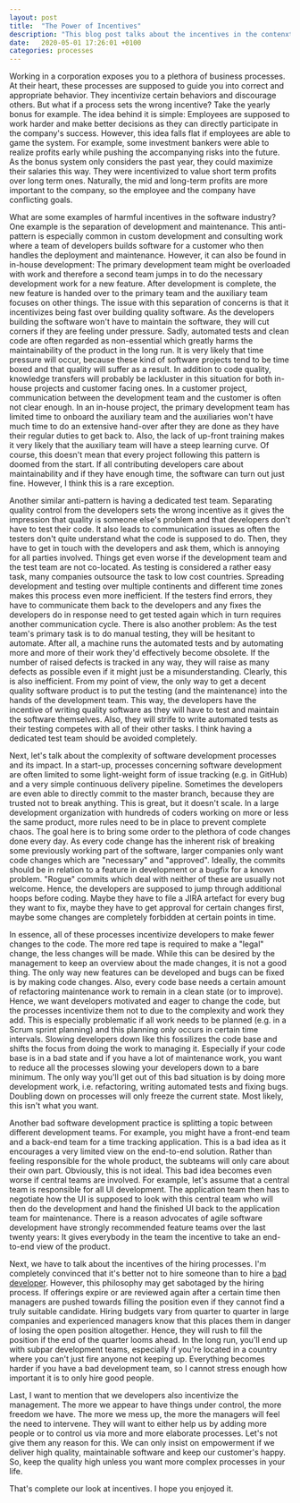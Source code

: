 ```yaml
---
layout: post
title:  "The Power of Incentives"
description: "This blog post talks about the incentives in the contenxt of software development. Incentives are very powerful and hence must be managed carefully."
date:   2020-05-01 17:26:01 +0100
categories: processes
---
```

Working in a corporation exposes you to a plethora of business processes. At their heart, these processes are supposed to guide you into correct and appropriate behavior. They incentivize certain behaviors and discourage others. But what if a process sets the wrong incentive? Take the yearly bonus for example. The idea behind it is simple: Employees are supposed to work harder and make better decisions as they can directly participate in the company's success. However, this idea falls flat if employees are able to game the system. For example, some investment bankers were able to realize profits early while pushing the accompanying risks into the future. As the bonus system only considers the past year, they could maximize their salaries this way. They were incentivized to value short term profits over long term ones. Naturally, the mid and long-term profits are more important to the company, so the employee and the company have conflicting goals.

What are some examples of harmful incentives in the software industry? One example is the separation of development and maintenance. This anti-pattern is especially common in custom development and consulting work where a team of developers builds software for a customer who then handles the deployment and maintenance. However, it can also be found in in-house development: The primary development team might be overloaded with work and therefore a second team jumps in to do the necessary development work for a new feature. After development is complete, the new feature is handed over to the primary team and the auxiliary team focuses on other things. The issue with this separation of concerns is that it incentivizes being fast over building quality software. As the developers building the software won't have to maintain the software, they will cut corners if they are feeling under pressure. Sadly, automated tests and clean code are often regarded as non-essential which greatly harms the maintainability of the product in the long run. It is very likely that time pressure will occur, because these kind of software projects tend to be time boxed and that quality will suffer as a result. In addition to code quality, knowledge transfers will probably be lackluster in this situation for both in-house projects and customer facing ones. In a customer project, communication between the development team and the customer is often not clear enough. In an in-house project, the primary development team has limited time to onboard the auxiliary team and the auxiliaries won't have much time to do an extensive hand-over after they are done as they have their regular duties to get back to. Also, the lack of up-front training makes it very likely that the auxiliary team will have a steep learning curve. Of course, this doesn't mean that every project following this pattern is doomed from the start. If all contributing developers care about maintainability and if they have enough time, the software can turn out just fine. However, I think this is a rare exception. 

Another similar anti-pattern is having a dedicated test team. Separating quality control from the developers sets the wrong incentive as it gives the impression that quality is someone else's problem and that developers don't have to test their code. It also leads to communication issues as often the testers don't quite understand what the code is supposed to do. Then, they have to get in touch with the developers and ask them, which is annoying for all parties involved. Things get even worse if the development team and the test team are not co-located. As testing is considered a rather easy task, many companies outsource the task to low cost countries. Spreading development and testing over multiple continents and different time zones makes this process even more inefficient. If the testers find errors, they have to communicate them back to the developers and any fixes the developers do in response need to get tested again which in turn requires another communication cycle. There is also another problem: As the test team's primary task is to do manual testing, they will be hesitant to automate. After all, a machine runs the automated tests and by automating more and more of their work they'd effectively become obsolete. If the number of raised defects is tracked in any way, they will raise as many defects as possible even if it might just be a misunderstanding. Clearly, this is also inefficient. From my point of view, the only way to get a decent quality software product is to put the testing (and the maintenance) into the hands of the development team. This way, the developers have the incentive of writing quality software as they will have to test and maintain the software themselves. Also, they will strife to write automated tests as their testing competes with all of their other tasks. I think having a dedicated test team should be avoided completely.

Next, let's talk about the complexity of software development processes and its impact. In a start-up, processes concerning software development are often limited to some light-weight form of issue tracking (e.g. in GitHub) and a very simple continuous delivery pipeline. Sometimes the developers are even able to directly commit to the master branch, because they are trusted not to break anything. This is great, but it doesn't scale. In a large development organization with hundreds of coders working on more or less the same product, more rules need to be in place to prevent complete chaos. The goal here is to bring some order to the plethora of code changes done every day. As every code change has the inherent risk of breaking some previously working part of the software, larger companies only want code changes which are "necessary" and "approved". Ideally, the commits should be in relation to a feature in development or a bugfix for a known problem. "Rogue" commits which deal with neither of these are usually not welcome. Hence, the developers are supposed to jump through additional hoops before coding. Maybe they have to file a JIRA artefact for every bug they want to fix, maybe they have to get approval for certain changes first, maybe some changes are completely forbidden at certain points in time.

In essence, all of these processes incentivize developers to make fewer changes to the code. The more red tape is required to make a "legal" change, the less changes will be made. While this can be desired by the management to keep an overview about the made changes, it is not a good thing. The only way new features can be developed and bugs can be fixed is by making code changes. Also, every code base needs a certain amount of refactoring maintenance work to remain in a clean state (or to improve). Hence, we want developers motivated and eager to change the code, but the processes incentivize them not to due to the complexity and work they add. This is especially problematic if all work needs to be planned (e.g. in a Scrum sprint planning) and this planning only occurs in certain time intervals. Slowing developers down like this fossilizes the code base and shifts the focus from doing the work to managing it. Especially if your code base is in a bad state and if you have a lot of maintenance work, you want to reduce all the processes slowing your developers down to a bare minimum. The only way you'll get out of this bad situation is by doing more development work, i.e. refactoring, writing automated tests and fixing bugs. Doubling down on processes will only freeze the current state. Most likely, this isn't what you want.

Another bad software development practice is splitting a topic between different development teams. For example, you might have a front-end team and a back-end team for a time tracking application. This is a bad idea as it encourages a very limited view on the end-to-end solution. Rather than feeling responsible for the whole product, the subteams will only care about their own part. Obviously, this is not ideal. This bad idea becomes even worse if central teams are involved. For example, let's assume that a central team is responsible for all UI development. The application team then has to negotiate how the UI is supposed to look with this central team who will then do the development and hand the finished UI back to the application team for maintenance. There is a reason advocates of agile software development have strongly recommended feature teams over the last twenty years: It gives everybody in the team the incentive to take an end-to-end view of the product.

Next, we have to talk about the incentives of the hiring processes. I'm completely convinced that it's better not to hire someone than to hire a [bad developer](https://thinkingsideways.net/people/developer-skill-matrix.html). However, this philosophy may get sabotaged by the hiring process. If offerings expire or are reviewed again after a certain time then managers are pushed towards filling the position even if they cannot find a truly suitable candidate. Hiring budgets vary from quarter to quarter in large companies and experienced managers know that this places them in danger of losing the open position altogether. Hence, they will rush to fill the position if the end of the quarter looms ahead. In the long run, you'll end up with subpar development teams, especially if you're located in a country where you can't just fire anyone not keeping up. Everything becomes harder if you have a bad development team, so I cannot stress enough how important it is to only hire good people.

Last, I want to mention that we developers also incentivize the management. The more we appear to have things under control, the more freedom we have. The more we mess up, the more the managers will feel the need to intervene. They will want to either help us by adding more people or to control us via more and more elaborate processes. Let's not give them any reason for this. We can only insist on empowerment if we deliver high quality, maintainable software and keep our customer's happy. So, keep the quality high unless you want more complex processes in your life.

That's complete our look at incentives. I hope you enjoyed it.